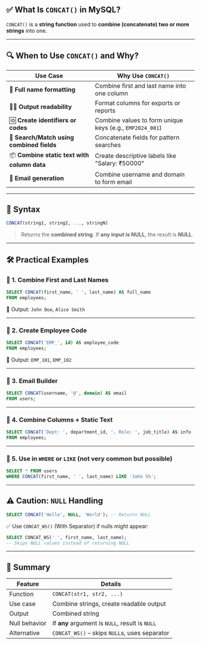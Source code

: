 ## ✅ What Is `CONCAT()` in MySQL?

`CONCAT()` is a **string function** used to **combine (concatenate) two or more strings** into one.

---

## 🔍 When to Use `CONCAT()` and Why?

| Use Case                                    | Why Use `CONCAT()`                                       |
| ------------------------------------------- | -------------------------------------------------------- |
| 🧾 **Full name formatting**                 | Combine first and last name into one column              |
| 🧑‍💻 **Output readability**                | Format columns for exports or reports                    |
| 🆔 **Create identifiers or codes**          | Combine values to form unique keys (e.g., `EMP2024_001`) |
| 🔎 **Search/Match using combined fields**   | Concatenate fields for pattern searches                  |
| 📦 **Combine static text with column data** | Create descriptive labels like "Salary: ₹50000"          |
| 📧 **Email generation**                     | Combine username and domain to form email                |

---

## 🧠 Syntax

```sql
CONCAT(string1, string2, ..., stringN)
```

> Returns the **combined string**. If **any input is NULL**, the result is **NULL**.

---

## 🛠️ Practical Examples

### 🔹 1. Combine First and Last Names

```sql
SELECT CONCAT(first_name, ' ', last_name) AS full_name
FROM employees;
```

📌 Output: `John Doe`, `Alice Smith`

---

### 🔹 2. Create Employee Code

```sql
SELECT CONCAT('EMP_', id) AS employee_code
FROM employees;
```

📌 Output: `EMP_101`, `EMP_102`

---

### 🔹 3. Email Builder

```sql
SELECT CONCAT(username, '@', domain) AS email
FROM users;
```

---

### 🔹 4. Combine Columns + Static Text

```sql
SELECT CONCAT('Dept: ', department_id, ', Role: ', job_title) AS info
FROM employees;
```

---

### 🔹 5. Use in `WHERE` or `LIKE` (not very common but possible)

```sql
SELECT * FROM users
WHERE CONCAT(first_name, ' ', last_name) LIKE 'John S%';
```

---

## ⚠️ Caution: `NULL` Handling

```sql
SELECT CONCAT('Hello', NULL, 'World'); -- Returns NULL
```

✅ Use `CONCAT_WS()` (With Separator) if nulls might appear:

```sql
SELECT CONCAT_WS(' ', first_name, last_name);
-- Skips NULL values instead of returning NULL
```

---

## 🔑 Summary

| Feature       | Details                                         |
| ------------- | ----------------------------------------------- |
| Function      | `CONCAT(str1, str2, ...)`                       |
| Use case      | Combine strings, create readable output         |
| Output        | Combined string                                 |
| Null behavior | If **any** argument is `NULL`, result is `NULL` |
| Alternative   | `CONCAT_WS()` – skips `NULL`s, uses separator   |